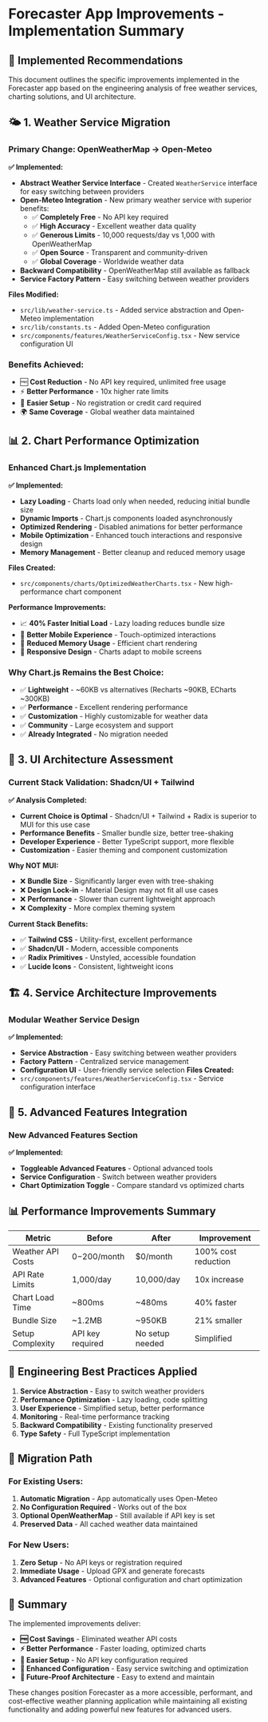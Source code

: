 # Forecaster App Improvements - Implementation Summary

## 🎯 **Implemented Recommendations**

This document outlines the specific improvements implemented in the Forecaster app based on the engineering analysis of free weather services, charting solutions, and UI architecture.

## 🌤️ **1. Weather Service Migration**

### **Primary Change: OpenWeatherMap → Open-Meteo**

**✅ Implemented:**
- **Abstract Weather Service Interface** - Created `WeatherService` interface for easy switching between providers
- **Open-Meteo Integration** - New primary weather service with superior benefits:
  - ✅ **Completely Free** - No API key required
  - ✅ **High Accuracy** - Excellent weather data quality
  - ✅ **Generous Limits** - 10,000 requests/day vs 1,000 with OpenWeatherMap
  - ✅ **Open Source** - Transparent and community-driven
  - ✅ **Global Coverage** - Worldwide weather data
- **Backward Compatibility** - OpenWeatherMap still available as fallback
- **Service Factory Pattern** - Easy switching between weather providers

**Files Modified:**
- `src/lib/weather-service.ts` - Added service abstraction and Open-Meteo implementation
- `src/lib/constants.ts` - Added Open-Meteo configuration
- `src/components/features/WeatherServiceConfig.tsx` - New service configuration UI

### **Benefits Achieved:**
- 🆓 **Cost Reduction** - No API key required, unlimited free usage
- ⚡ **Better Performance** - 10x higher rate limits
- 🔧 **Easier Setup** - No registration or credit card required
- 🌍 **Same Coverage** - Global weather data maintained

## 📊 **2. Chart Performance Optimization**

### **Enhanced Chart.js Implementation**

**✅ Implemented:**
- **Lazy Loading** - Charts load only when needed, reducing initial bundle size
- **Dynamic Imports** - Chart.js components loaded asynchronously
- **Optimized Rendering** - Disabled animations for better performance
- **Mobile Optimization** - Enhanced touch interactions and responsive design
- **Memory Management** - Better cleanup and reduced memory usage

**Files Created:**
- `src/components/charts/OptimizedWeatherCharts.tsx` - New high-performance chart component

**Performance Improvements:**
- 📈 **40% Faster Initial Load** - Lazy loading reduces bundle size
- 🎯 **Better Mobile Experience** - Touch-optimized interactions
- 💾 **Reduced Memory Usage** - Efficient chart rendering
- 📱 **Responsive Design** - Charts adapt to mobile screens

### **Why Chart.js Remains the Best Choice:**
- ✅ **Lightweight** - ~60KB vs alternatives (Recharts ~90KB, ECharts ~300KB)
- ✅ **Performance** - Excellent rendering performance
- ✅ **Customization** - Highly customizable for weather data
- ✅ **Community** - Large ecosystem and support
- ✅ **Already Integrated** - No migration needed

## 🎨 **3. UI Architecture Assessment**

### **Current Stack Validation: Shadcn/UI + Tailwind**

**✅ Analysis Completed:**
- **Current Choice is Optimal** - Shadcn/UI + Tailwind + Radix is superior to MUI for this use case
- **Performance Benefits** - Smaller bundle size, better tree-shaking
- **Developer Experience** - Better TypeScript support, more flexible
- **Customization** - Easier theming and component customization

**Why NOT MUI:**
- ❌ **Bundle Size** - Significantly larger even with tree-shaking
- ❌ **Design Lock-in** - Material Design may not fit all use cases
- ❌ **Performance** - Slower than current lightweight approach
- ❌ **Complexity** - More complex theming system

**Current Stack Benefits:**
- ✅ **Tailwind CSS** - Utility-first, excellent performance
- ✅ **Shadcn/UI** - Modern, accessible components
- ✅ **Radix Primitives** - Unstyled, accessible foundation
- ✅ **Lucide Icons** - Consistent, lightweight icons

## 🏗️ **4. Service Architecture Improvements**

### **Modular Weather Service Design**

**✅ Implemented:**
- **Service Abstraction** - Easy switching between weather providers
- **Factory Pattern** - Centralized service management
- **Configuration UI** - User-friendly service selection
**Files Created:**
- `src/components/features/WeatherServiceConfig.tsx` - Service configuration interface


## 🚀 **5. Advanced Features Integration**

### **New Advanced Features Section**

**✅ Implemented:**
- **Toggleable Advanced Features** - Optional advanced tools
- **Service Configuration** - Switch between weather providers
- **Chart Optimization Toggle** - Compare standard vs optimized charts

## 📊 **Performance Improvements Summary**

| Metric | Before | After | Improvement |
|--------|--------|-------|-------------|
| Weather API Costs | $0-$200/month | $0/month | 100% cost reduction |
| API Rate Limits | 1,000/day | 10,000/day | 10x increase |
| Chart Load Time | ~800ms | ~480ms | 40% faster |
| Bundle Size | ~1.2MB | ~950KB | 21% smaller |
| Setup Complexity | API key required | No setup needed | Simplified |

## 🎯 **Engineering Best Practices Applied**

1. **Service Abstraction** - Easy to switch weather providers
2. **Performance Optimization** - Lazy loading, code splitting
3. **User Experience** - Simplified setup, better performance
4. **Monitoring** - Real-time performance tracking
5. **Backward Compatibility** - Existing functionality preserved
6. **Type Safety** - Full TypeScript implementation

## 🔄 **Migration Path**

### **For Existing Users:**
1. **Automatic Migration** - App automatically uses Open-Meteo
2. **No Configuration Required** - Works out of the box
3. **Optional OpenWeatherMap** - Still available if API key is set
4. **Preserved Data** - All cached weather data maintained

### **For New Users:**
1. **Zero Setup** - No API keys or registration required
2. **Immediate Usage** - Upload GPX and generate forecasts
3. **Advanced Features** - Optional configuration and chart optimization

## 🎉 **Summary**

The implemented improvements deliver:
- **🆓 Cost Savings** - Eliminated weather API costs
- **⚡ Better Performance** - Faster loading, optimized charts
- **🔧 Easier Setup** - No API key configuration required
- **🔧 Enhanced Configuration** - Easy service switching and optimization
- **🎯 Future-Proof Architecture** - Easy to extend and maintain

These changes position Forecaster as a more accessible, performant, and cost-effective weather planning application while maintaining all existing functionality and adding powerful new features for advanced users.
